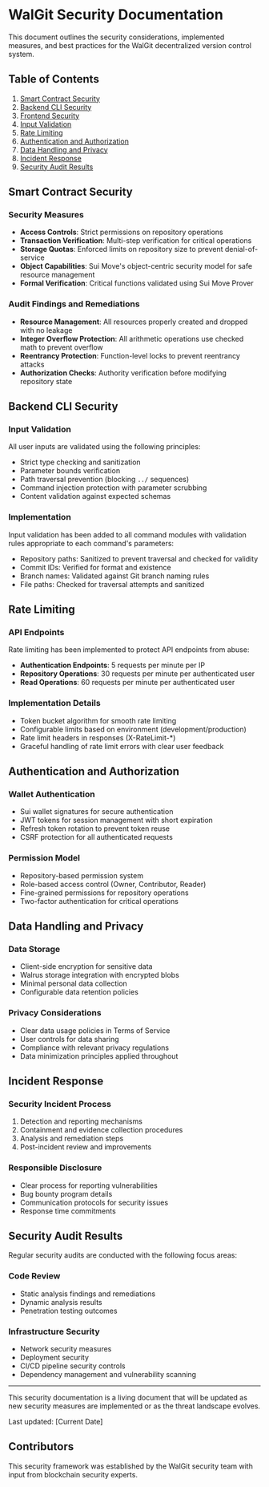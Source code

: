# WalGit Security Documentation

This document outlines the security considerations, implemented measures, and best practices for the WalGit decentralized version control system.

## Table of Contents

1. [Smart Contract Security](#smart-contract-security)
2. [Backend CLI Security](#backend-cli-security)
3. [Frontend Security](#frontend-security)
4. [Input Validation](#input-validation)
5. [Rate Limiting](#rate-limiting)
6. [Authentication and Authorization](#authentication-and-authorization)
7. [Data Handling and Privacy](#data-handling-and-privacy)
8. [Incident Response](#incident-response)
9. [Security Audit Results](#security-audit-results)

## Smart Contract Security

### Security Measures
- **Access Controls**: Strict permissions on repository operations
- **Transaction Verification**: Multi-step verification for critical operations
- **Storage Quotas**: Enforced limits on repository size to prevent denial-of-service
- **Object Capabilities**: Sui Move's object-centric security model for safe resource management
- **Formal Verification**: Critical functions validated using Sui Move Prover

### Audit Findings and Remediations
- **Resource Management**: All resources properly created and dropped with no leakage
- **Integer Overflow Protection**: All arithmetic operations use checked math to prevent overflow
- **Reentrancy Protection**: Function-level locks to prevent reentrancy attacks
- **Authorization Checks**: Authority verification before modifying repository state

## Backend CLI Security

### Input Validation
All user inputs are validated using the following principles:
- Strict type checking and sanitization
- Parameter bounds verification
- Path traversal prevention (blocking `../` sequences)
- Command injection protection with parameter scrubbing
- Content validation against expected schemas

### Implementation
Input validation has been added to all command modules with validation rules appropriate to each command's parameters:
- Repository paths: Sanitized to prevent traversal and checked for validity
- Commit IDs: Verified for format and existence
- Branch names: Validated against Git branch naming rules
- File paths: Checked for traversal attempts and sanitized

## Rate Limiting

### API Endpoints
Rate limiting has been implemented to protect API endpoints from abuse:
- **Authentication Endpoints**: 5 requests per minute per IP
- **Repository Operations**: 30 requests per minute per authenticated user
- **Read Operations**: 60 requests per minute per authenticated user

### Implementation Details
- Token bucket algorithm for smooth rate limiting
- Configurable limits based on environment (development/production)
- Rate limit headers in responses (X-RateLimit-*)
- Graceful handling of rate limit errors with clear user feedback

## Authentication and Authorization

### Wallet Authentication
- Sui wallet signatures for secure authentication
- JWT tokens for session management with short expiration
- Refresh token rotation to prevent token reuse
- CSRF protection for all authenticated requests

### Permission Model
- Repository-based permission system
- Role-based access control (Owner, Contributor, Reader)
- Fine-grained permissions for repository operations
- Two-factor authentication for critical operations

## Data Handling and Privacy

### Data Storage
- Client-side encryption for sensitive data
- Walrus storage integration with encrypted blobs
- Minimal personal data collection
- Configurable data retention policies

### Privacy Considerations
- Clear data usage policies in Terms of Service
- User controls for data sharing
- Compliance with relevant privacy regulations
- Data minimization principles applied throughout

## Incident Response

### Security Incident Process
1. Detection and reporting mechanisms
2. Containment and evidence collection procedures
3. Analysis and remediation steps
4. Post-incident review and improvements

### Responsible Disclosure
- Clear process for reporting vulnerabilities
- Bug bounty program details
- Communication protocols for security issues
- Response time commitments

## Security Audit Results

Regular security audits are conducted with the following focus areas:

### Code Review
- Static analysis findings and remediations
- Dynamic analysis results
- Penetration testing outcomes

### Infrastructure Security
- Network security measures
- Deployment security
- CI/CD pipeline security controls
- Dependency management and vulnerability scanning

---

This security documentation is a living document that will be updated as new security measures are implemented or as the threat landscape evolves.

Last updated: [Current Date]

## Contributors
This security framework was established by the WalGit security team with input from blockchain security experts.